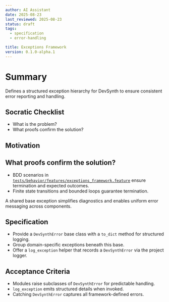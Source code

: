 ```yaml
---
author: AI Assistant
date: 2025-08-23
last_reviewed: 2025-08-23
status: draft
tags:
  - specification
  - error-handling

title: Exceptions Framework
version: 0.1.0-alpha.1
---
```


# Summary

Defines a structured exception hierarchy for DevSynth to ensure consistent error reporting and handling.

## Socratic Checklist
- What is the problem?
- What proofs confirm the solution?

## Motivation

## What proofs confirm the solution?
- BDD scenarios in [`tests/behavior/features/exceptions_framework.feature`](../../tests/behavior/features/exceptions_framework.feature) ensure termination and expected outcomes.
- Finite state transitions and bounded loops guarantee termination.

A shared base exception simplifies diagnostics and enables uniform error messaging across components.

## Specification
- Provide a `DevSynthError` base class with a `to_dict` method for structured logging.
- Group domain-specific exceptions beneath this base.
- Offer a `log_exception` helper that records a `DevSynthError` via the project logger.

## Acceptance Criteria
- Modules raise subclasses of `DevSynthError` for predictable handling.
- `log_exception` emits structured details when invoked.
- Catching `DevSynthError` captures all framework-defined errors.

